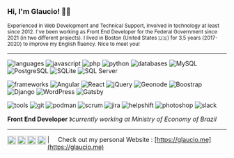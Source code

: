 ### <br>Hi, I'm Glaucio! 👋😊&nbsp;

<sup>Experienced in Web Development and Technical Support, involved in technology at least since 2012. I've been working as Front End Developer for the Federal Government since 2021 (in two different projects). I lived in Boston (United States 🇺🇸) for 3,5 years (2017-2020) to improve my English fluency. Nice to meet you!</sup>

----

![languages](https://img.shields.io/static/v1?label=&message=Languages:&color=111&style=flat-square)
![javascript](https://img.shields.io/static/v1?logo=Javascript&label=&message=Javascript&color=36465D&logoColor=AAA&style=flat-square&link=)
![php](https://img.shields.io/static/v1?logo=PHP&label=&message=PHP&color=36465D&logoColor=AAA&style=flat-square)
![python](https://img.shields.io/static/v1?logo=Python&label=&message=Python&color=36465D&logoColor=AAA&style=flat-square)
![databases](https://img.shields.io/static/v1?label=&message=Databases:&color=111&style=flat-square)
![MySQL](https://img.shields.io/static/v1?logo=MySQL&label=&message=MySQL&color=36465D&logoColor=AAA&style=flat-square)
![PostgreSQL](https://img.shields.io/static/v1?logo=PostgreSQL&label=&message=PostgreSQL&color=36465D&logoColor=AAA&style=flat-square)
![SQLite](https://img.shields.io/static/v1?logo=SQLite&label=&message=SQLite&color=36465D&logoColor=AAA&style=flat-square)
![SQL Server](https://img.shields.io/static/v1?logo=MicrosoftSQLServer&label=&message=SQLServer&color=36465D&logoColor=AAA&style=flat-square)

![frameworks](https://img.shields.io/static/v1?label=&message=Frameworks:&color=111&style=flat-square)
![Angular](https://img.shields.io/static/v1?logo=Angular&label=&message=Angular&color=36465D&logoColor=AAA&style=flat-square)
![React](https://img.shields.io/static/v1?logo=React&label=&message=React&color=36465D&logoColor=AAA&style=flat-square)
![jQuery](https://img.shields.io/static/v1?logo=jQuery&label=&message=jQuery&color=36465D&logoColor=AAA&style=flat-square)
![Geonode](https://img.shields.io/static/v1?logo=Geonode&label=&message=Geonode&color=36465D&logoColor=AAA&style=flat-square)
![Boostrap](https://img.shields.io/static/v1?logo=Bootstrap&label=&message=Bootstrap&color=36465D&logoColor=AAA&style=flat-square)
![Django](https://img.shields.io/static/v1?logo=Django&label=&message=Django&color=36465D&logoColor=AAA&style=flat-square)
![WordPress](https://img.shields.io/static/v1?logo=WordPress&label=&message=WordPress&color=36465D&logoColor=AAA&style=flat-square)
![Gatsby](https://img.shields.io/static/v1?logo=Gatsby&label=&message=Gatsby&color=36465D&logoColor=AAA&style=flat-square)

![tools](https://img.shields.io/static/v1?label=&message=Tools:&color=111&style=flat-square)
![git](https://img.shields.io/static/v1?logo=git&label=&message=Git&color=36465D&logoColor=AAA&style=flat-square)
![podman](https://img.shields.io/static/v1?logo=podman&label=&message=Podman&color=36465D&logoColor=AAA&style=flat-square)
![scrum](https://img.shields.io/static/v1?logo=scrum&label=&message=Scrum&color=36465D&logoColor=AAA&style=flat-square)
![jira](https://img.shields.io/static/v1?logo=jira&label=&message=Jira&color=36465D&logoColor=AAA&style=flat-square)
![helpshift](https://img.shields.io/static/v1?logo=helpshift&label=&message=Helpshift&color=36465D&logoColor=AAA&style=flat-square)
![photoshop](https://img.shields.io/static/v1?logo=Adobe%20Photoshop&label=&message=Adobe%20Photoshop&color=36465D&logoColor=AAA&style=flat-square)
![slack](https://img.shields.io/static/v1?logo=Slack&label=&message=Slack&color=36465D&logoColor=AAA&style=flat-square)

**Front End Developer** &#12299;_currently working at Ministry of Economy of Brazil_

----

<a href="https://www.linkedin.com/in/glauciosantos">
  <img align="left" alt="Glaucio's LinkedIn" width="20px" src="https://simpleicons.now.sh/linkedin/495f7e" />
</a>
<a href="mailto:dev@glaucio.me">
  <img align="left" alt="Glaucio's Email" width="20px" src="https://simpleicons.now.sh/gmail/495f7e" />
</a>
<a href="https://api.whatsapp.com/send?phone=5516981280390">
  <img align="left" alt="Glaucio's WhatsApp" width="20px" src="https://simpleicons.now.sh/whatsapp/495f7e" />
</a>
<a href="https://www.instagram.com/glauciomarcos/">
  <img align="left" alt="Glaucio's Instagram" width="20px" src="https://simpleicons.now.sh/instagram/495f7e" />
</a>

| &nbsp;&nbsp;&nbsp; Check out my personal Website : [https://glaucio.me](https://glaucio.me)
